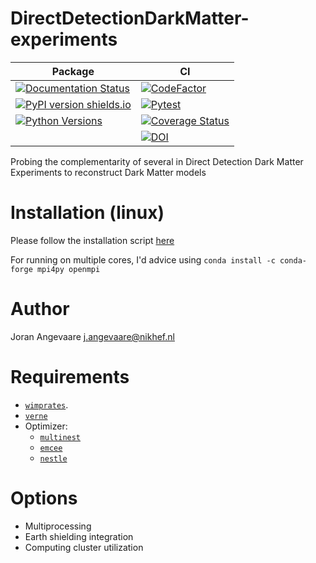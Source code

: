 # DirectDetectionDarkMatter-experiments

 Package | CI |
| --- | --- |
|[![Documentation Status](https://readthedocs.org/projects/dddm/badge/?version=latest)](https://dddm.readthedocs.io/en/latest/?badge=latest) | [![CodeFactor](https://www.codefactor.io/repository/github/joranangevaare/dddm/badge)](https://www.codefactor.io/repository/github/joranangevaare/dddm)|
|[![PyPI version shields.io](https://img.shields.io/pypi/v/dddm.svg)](https://pypi.python.org/pypi/dddm/) | [![Pytest](https://github.com/joranangevaare/dddm/workflows/Pytest/badge.svg)](https://github.com/joranangevaare/dddm/actions?query=workflow%3APytest) |
|[![Python Versions](https://img.shields.io/pypi/pyversions/reprox.svg)](https://pypi.python.org/pypi/reprox)| [![Coverage Status](https://coveralls.io/repos/github/JoranAngevaare/dddm/badge.svg?branch=master)](https://coveralls.io/github/JoranAngevaare/dddm?branch=master)|
| | [![DOI](https://zenodo.org/badge/214990710.svg)](https://zenodo.org/badge/latestdoi/214990710)|



Probing the complementarity of several in Direct Detection Dark Matter Experiments to reconstruct
Dark Matter models

# Installation (linux)

Please follow the installation
script [here](https://github.com/JoranAngevaare/dddm/blob/master/.github/scripts/install_on_linux.sh)

For running on multiple cores, I'd advice using `conda install -c conda-forge mpi4py openmpi`

# Author

Joran Angevaare <j.angevaare@nikhef.nl>

# Requirements

- [`wimprates`](https://github.com/joranangevaare/wimprates).
- [`verne`](https://github.com/joranangevaare/verne)
- Optimizer:
    - [`multinest`](https://github.com/JohannesBuchner/PyMultiNest)
    - [`emcee`](https://emcee.readthedocs.io/en/stable/)
    - [`nestle`](http://kylebarbary.com/nestle/)

# Options

- Multiprocessing
- Earth shielding integration
- Computing cluster utilization


